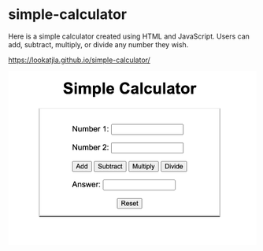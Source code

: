 # simple-calculator

Here is a simple calculator created using HTML and JavaScript. Users can add, subtract, multiply, or divide any number they wish.

https://lookatjla.github.io/simple-calculator/

![simple-calculator-image](images/simple-calculator.png)